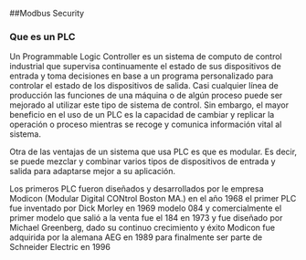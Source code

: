 ##Modbus Security

### Que es un PLC

Un Programmable Logic Controller es un sistema de computo de control industrial que
supervisa continuamente el estado de sus dispositivos de entrada y toma decisiones en base
a un programa personalizado para controlar el estado de los dispositivos de salida.
Casi cualquier línea de producción las funciones de una máquina o de algún proceso puede
ser mejorado al utilizar este tipo de sistema de control. Sin embargo, el mayor beneficio en
el uso de un PLC es la capacidad de cambiar y replicar la operación o proceso mientras se
recoge y comunica información vital al sistema.

Otra de las ventajas de un sistema que usa PLC es que es modular. Es decir, se puede
mezclar y combinar varios tipos de dispositivos de entrada y salida para adaptarse mejor a
su aplicación.

Los primeros PLC fueron diseñados y desarrollados por le empresa Modicon (Modular Digital
CONtrol Boston MA.) en el año 1968 el primer PLC fue inventado por Dick Morley en 1969
modelo 084 y comercialmente el primer modelo que salió a la venta fue el 184 en 1973 y fue
diseñado por Michael Greenberg, dado su continuo crecimiento y éxito Modicon fue
adquirida por la alemana AEG en 1989 para finalmente ser parte de Schneider Electric en
1996
